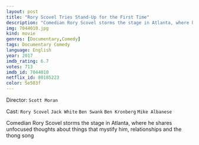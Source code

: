 ```yaml
---
layout: post
title: "Rory Scovel Tries Stand-Up for the First Time"
description: "Comedian Rory Scovel storms the stage in Atlanta, where he shares unfocused thoughts about things that mystify him, relationships and the thong song.."
img: 7044010.jpg
kind: movie
genres: [Documentary,Comedy]
tags: Documentary Comedy 
language: English
year: 2017
imdb_rating: 6.7
votes: 713
imdb_id: 7044010
netflix_id: 80185223
color: 5e503f
---
```

Director: `Scott Moran`  

Cast: `Rory Scovel` `Jack White` `Ben Swank` `Ben Kronberg` `Mike Albanese` 

Comedian Rory Scovel storms the stage in Atlanta, where he shares unfocused thoughts about things that mystify him, relationships and the thong song